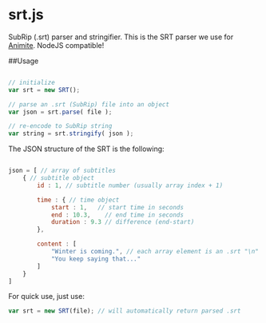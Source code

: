 srt.js
======

SubRip (.srt) parser and stringifier. This is the SRT parser we use for [Animite](http://github.com/vas/animite). NodeJS compatible!

##Usage

```javascript

// initialize
var srt = new SRT();

// parse an .srt (SubRip) file into an object
var json = srt.parse( file );

// re-encode to SubRip string
var string = srt.stringify( json );
```

The JSON structure of the SRT is the following:

```javascript

json = [ // array of subtitles
	{ // subtitle object
		id : 1, // subtitle number (usually array index + 1)

		time : { // time object
			start : 1,   // start time in seconds
			end : 10.3,    // end time in seconds
			duration : 9.3 // difference (end-start)
		},

		content : [
			"Winter is coming.", // each array element is an .srt "\n"
			"You keep saying that..."
		]
	}
]

```

For quick use, just use:

```javascript
var srt = new SRT(file); // will automatically return parsed .srt
```
